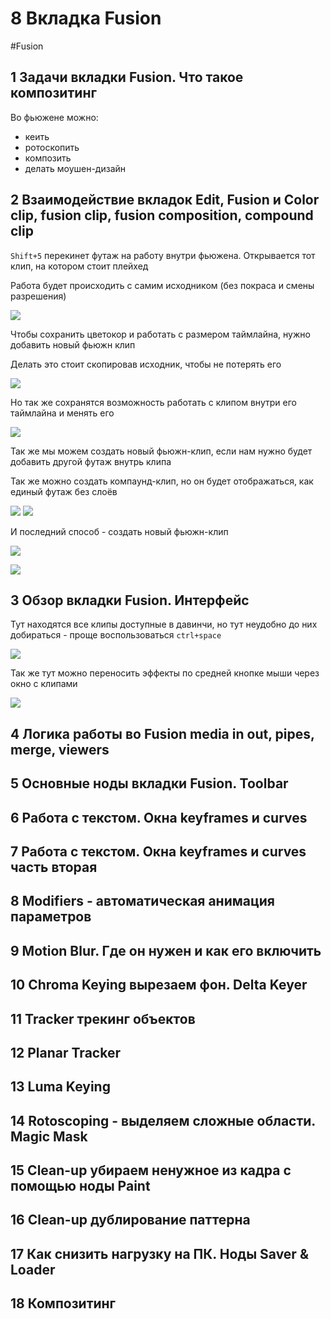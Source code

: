 # 8 Вкладка Fusion
#Fusion

## 1 Задачи вкладки Fusion. Что такое композитинг

Во фьюжене можно:
- кеить
- ротоскопить
- композить
- делать моушен-дизайн

## 2 Взаимодействие вкладок Edit, Fusion и Color clip, fusion clip, fusion composition, compound clip

`Shift+5` перекинет футаж на работу внутри фьюжена. Открывается тот клип, на котором стоит плейхед

Работа будет происходить с самим исходником (без покраса и смены разрешения)

![](_png/Pasted%20image%2020230529113538.png)

Чтобы сохранить цветокор и работать с размером таймлайна, нужно добавить новый фьюжн клип

Делать это стоит скопировав исходник, чтобы не потерять его

![](_png/Pasted%20image%2020230529113819.png)

Но так же сохранятся возможность работать с клипом внутри его таймлайна и менять его

![](_png/Pasted%20image%2020230529114217.png)

Так же мы можем создать новый фьюжн-клип, если нам нужно будет добавить другой футаж внутрь клипа

Так же можно создать компаунд-клип, но он будет отображаться, как единый футаж без слоёв

![](_png/Pasted%20image%2020230529114427.png)
![](_png/Pasted%20image%2020230529114429.png)

И последний способ - создать новый фьюжн-клип

![](_png/Pasted%20image%2020230529114830.png)

![](_png/Pasted%20image%2020230529114911.png)

## 3 Обзор вкладки Fusion. Интерфейс

Тут находятся все клипы доступные в давинчи, но тут неудобно до них добираться - проще воспользоваться `ctrl+space`

![](_png/Pasted%20image%2020230529120229.png)

Так же тут можно переносить эффекты по средней кнопке мыши через окно с клипами

![](_png/Pasted%20image%2020230529121258.png)










## 4 Логика работы во Fusion media in out, pipes, merge, viewers



## 5 Основные ноды вкладки Fusion. Toolbar



## 6 Работа с текстом. Окна keyframes и curves



## 7 Работа с текстом. Окна keyframes и curves часть вторая



## 8 Modifiers - автоматическая анимация параметров



## 9 Motion Blur. Где он нужен и как его включить



## 10 Chroma Keying вырезаем фон. Delta Keyer



## 11 Tracker трекинг объектов



## 12 Planar Tracker



## 13 Luma Keying



## 14 Rotoscoping - выделяем сложные области. Magic Mask



## 15 Clean-up убираем ненужное из кадра с помощью ноды Paint



## 16 Clean-up дублирование паттерна



## 17 Как снизить нагрузку на ПК. Ноды Saver & Loader



## 18 Композитинг



